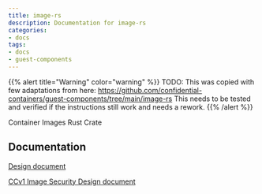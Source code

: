 ```yaml
---
title: image-rs
description: Documentation for image-rs
categories:
- docs
tags:
- docs
- guest-components
---
```


{{% alert title="Warning" color="warning" %}}
TODO: This was copied with few adaptations from here: <https://github.com/confidential-containers/guest-components/tree/main/image-rs>
This needs to be tested and verified if the instructions still work and needs a rework.
{{% /alert %}}

Container Images Rust Crate

## Documentation

[Design document](docs/design.md)

[CCv1 Image Security Design document](docs/ccv1_image_security_design.md)
